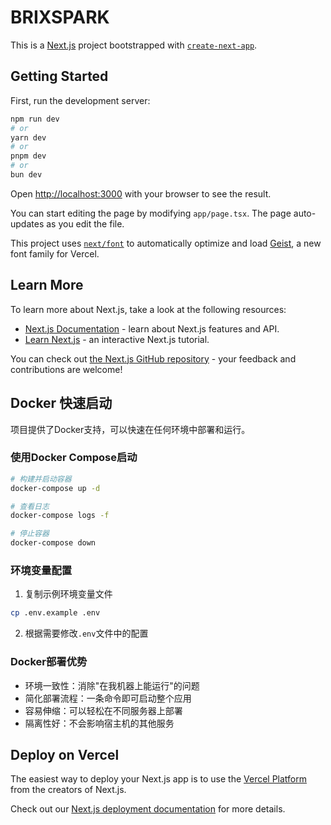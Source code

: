 # BRIXSPARK

This is a [Next.js](https://nextjs.org) project bootstrapped with [`create-next-app`](https://nextjs.org/docs/app/api-reference/cli/create-next-app).

## Getting Started

First, run the development server:

```bash
npm run dev
# or
yarn dev
# or
pnpm dev
# or
bun dev
```

Open [http://localhost:3000](http://localhost:3000) with your browser to see the result.

You can start editing the page by modifying `app/page.tsx`. The page auto-updates as you edit the file.

This project uses [`next/font`](https://nextjs.org/docs/app/building-your-application/optimizing/fonts) to automatically optimize and load [Geist](https://vercel.com/font), a new font family for Vercel.

## Learn More

To learn more about Next.js, take a look at the following resources:

- [Next.js Documentation](https://nextjs.org/docs) - learn about Next.js features and API.
- [Learn Next.js](https://nextjs.org/learn) - an interactive Next.js tutorial.

You can check out [the Next.js GitHub repository](https://github.com/vercel/next.js) - your feedback and contributions are welcome!

## Docker 快速启动

项目提供了Docker支持，可以快速在任何环境中部署和运行。

### 使用Docker Compose启动

```bash
# 构建并启动容器
docker-compose up -d

# 查看日志
docker-compose logs -f

# 停止容器
docker-compose down
```

### 环境变量配置

1. 复制示例环境变量文件
```bash
cp .env.example .env
```

2. 根据需要修改`.env`文件中的配置

### Docker部署优势

- 环境一致性：消除"在我机器上能运行"的问题
- 简化部署流程：一条命令即可启动整个应用
- 容易伸缩：可以轻松在不同服务器上部署
- 隔离性好：不会影响宿主机的其他服务

## Deploy on Vercel

The easiest way to deploy your Next.js app is to use the [Vercel Platform](https://vercel.com/new?utm_medium=default-template&filter=next.js&utm_source=create-next-app&utm_campaign=create-next-app-readme) from the creators of Next.js.

Check out our [Next.js deployment documentation](https://nextjs.org/docs/app/building-your-application/deploying) for more details.
